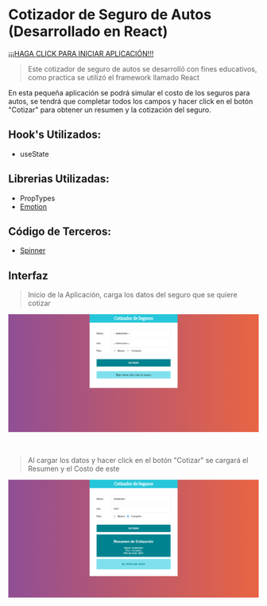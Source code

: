 # Cotizador de Seguro de Autos (Desarrollado en React)
[¡¡¡HAGA CLICK PARA INICIAR APLICACIÓN!!!](https://fabrijuncal.github.io/react-cotizador-seguro-auto/)

> Este cotizador de seguro de autos se desarrolló con fines educativos, como practica se utilizó el framework llamado React

En esta pequeña aplicación se podrá simular el costo de los seguros para autos, se tendrá que completar todos los campos y hacer click en el botón "Cotizar" para obtener un resumen y la cotización del seguro.

 ## Hook's Utilizados:
 * useState

 ## Librerias Utilizadas:
 * PropTypes
 * [Emotion](https://emotion.sh/docs/introduction)

## Código de Terceros:
* [Spinner](https://tobiasahlin.com/spinkit/)

## Interfaz
> Inicio de la Aplicación, carga los datos del seguro que se quiere cotizar

 ![](https://raw.githubusercontent.com/FabriJuncal/react-cotizador-seguro-auto/master/public/img/interfaz1-react-cotizador-seguro-auto.png)
 
 <br>
 
 > Al cargar los datos y hacer click en el botón "Cotizar" se cargará el Resumen y el Costo de este

 ![](https://raw.githubusercontent.com/FabriJuncal/react-cotizador-seguro-auto/master/public/img/interfaz2-react-cotizador-seguro-auto.png)


